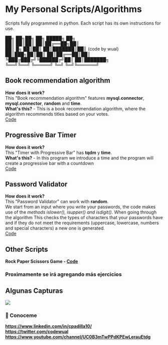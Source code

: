 # My Personal Scripts/Algorithms
Scripts fully programmed in python. Each script has its own instructions for use.

 ██╗    ██╗██╗   ██╗ █████╗ ██╗     <br>
 ██║    ██║██║   ██║██╔══██╗██║     <br>
 ██║ █╗ ██║██║   ██║███████║██║     (code by wual)<br>
 ██║███╗██║██║   ██║██╔══██║██║     <br>
 ╚███╔███╔╝╚██████╔╝██║  ██║███████╗<br>
  ╚══╝╚══╝  ╚═════╝ ╚═╝  ╚═╝╚══════╝<br>

<h2>Book recommendation algorithm</h2>
<b>How does it work?</b> <br>
This "Book recommendation algorithm" features <b>mysql.connector</b>, <b>mysql.connector</b>, <b>random</b> and <b>time</b>. <br>
<b>What's this?</b> - 
This is a book recommendation algorithm, where the algorithm recommends titles based on your votes.<br>
<a href='/Scripts/BookRecommendation.py'>Code</a>

<h2>Progressive Bar Timer</h2>
<b>How does it work?</b> <br>
This "Timer with Progressive Bar" has <b>tqdm</b> y <b>time</b>. <br>
<b>What's this?</b> - 
In this program we introduce a time and the program will create a progressive bar with a countdown <br>
<a href='/Scripts/TimerCountdown.py>Code</a>

<h2>Password Generator</h2>
<b>How does it work?</b> <br>
This "Password Generator" features <b>random</b>. <br>
<b>What's this?</b>
<a href='/Scripts/PasswordGenerator.py'>Code</a>

<h2>Password Validator</h2>
<b>How does it work?</b> <br>
This "Password Validator" can work with <b>random</b>. <br>
We start from an input where you write your passwords, the code makes use of the <i> methods islower(), isupper() and isdigit()</i>. When going through the algorithm This checks the types of characters that your passwords have and if they do not meet the requirements (uppercase, lowercase, numbers and special characters)
a new one is generated. <br>
<a href='/Scripts/PasswordValidator.py'>Code</a>


<h2>Other Scripts</h2>
<b>Rock Paper Scissors Game<b> - <a href='/Scripts/RockPaperScissors.py'>Code</a>

<h3>Proximamente se irá agregando más ejercicios</h3>

<h2>Algunas Capturas</h2>
<img src="https://user-images.githubusercontent.com/105047274/198873454-819ec608-c3f5-46b4-a0e7-06047619bee7.png">

<h3>🚀 Conoceme </h3>

https://www.linkedin.com/in/cpadilla10/ <br>
https://twitter.com/codewual <br>
https://www.youtube.com/channel/UC0B3mTwPPdKPEwLerauEtdg <br>
</div>
